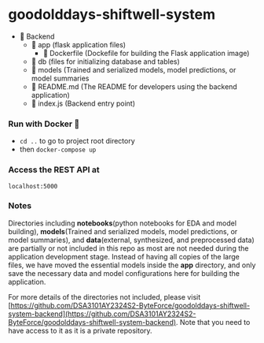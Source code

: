 # goodolddays-shiftwell-system
    
- 📁 Backend
  - 📁 app               (flask application files)
    - 📄 Dockerfile      (Dockefile for building the Flask application image)
  - 📁 db                (files for initializing database and tables)
  - 📁 models            (Trained and serialized models, model predictions, or model summaries
  - 📄 README.md         (The README for developers using the backend application)
  - 📄 index.js          (Backend entry point)

### Run with Docker 🐳

- `cd ..` to go to project root directory
- then `docker-compose up`
### Access the REST API at 

`localhost:5000`

### Notes
Directories including **notebooks**(python notebooks for EDA and model building), **models**(Trained and serialized models, model predictions, or model summaries), and **data**(external, synthesized, and preprocessed data) are partially or not included in this repo as most are not needed during the application development stage. Instead of having all copies of the large files, we have moved the essential models inside the **app** directory, and only save the necessary data and model configurations here for building the application. 

For more details of the directories not included, please visit [https://github.com/DSA3101AY2324S2-ByteForce/goodolddays-shiftwell-system-backend](https://github.com/DSA3101AY2324S2-ByteForce/goodolddays-shiftwell-system-backend). Note that you need to have access to it as it is a private repository.
